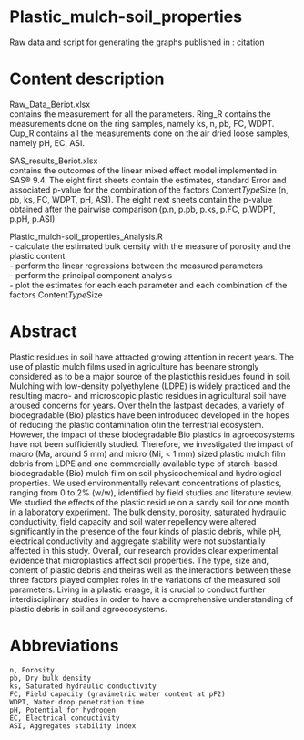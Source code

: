 # Plastic_mulch-soil_properties
  Raw data and script for generating the graphs published in : citation

# Content description
  Raw_Data_Beriot.xlsx<br />
	  contains the measurement for all the parameters. Ring_R contains the measurements done on the ring samples, namely ks, n, pb, FC, WDPT. 
	  Cup_R contains all the measurements done on the air dried loose samples, namely pH, EC, ASI.
  
  SAS_results_Beriot.xlsx<br />
    contains the outcomes of the linear mixed effect model implemented in SAS® 9.4.
	  The eight first sheets contain the estimates,	standard Error and associated p-value for the combination of the factors Content*Type*Size (n, pb, ks, FC, WDPT, pH, ASI).
	  The eight next sheets contain the p-value obtained after the pairwise comparison (p.n, p.pb, p.ks, p.FC, p.WDPT, p.pH, p.ASI)

  Plastic_mulch-soil_properties_Analysis.R <br />
	  - calculate the estimated bulk density with the measure of porosity and the plastic content<br />
	  - perform the linear regressions between the measured parameters<br />
	  - perform the principal component analysis<br />
	  - plot the estimates for each each parameter and each combination of the factors Content*Type*Size<br />

# Abstract
Plastic residues in soil have attracted growing attention in recent years. The use of plastic mulch films used in agriculture has beenare strongly considered as to be a major source of the plasticthis residues found in soil. Mulching with low-density polyethylene (LDPE) is widely practiced and the resulting macro- and microscopic plastic residues in agricultural soil have aroused concerns for years. Over theIn the lastpast decades, a variety of biodegradable (Bio) plastics have been introduced developed in the hopes of reducing the plastic contamination ofin the terrestrial ecosystem. However, the impact of these biodegradable Bio plastics in agroecosystems have not been sufficiently studied. Therefore, we investigated the impact of macro (Ma, around 5 mm) and micro (Mi, < 1 mm) sized plastic mulch film debris from LDPE and one commercially available type of starch-based biodegradable (Bio) mulch film on soil physicochemical and hydrological properties. We used environmentally relevant concentrations of plastics, ranging from 0 to 2% (w/w), identified by field studies and literature review. We studied the effects of the plastic residue on a sandy soil for one month in a laboratory experiment. The bulk density, porosity, saturated hydraulic conductivity, field capacity and soil water repellency were altered significantly in the presence of the four kinds of plastic debris, while pH, electrical conductivity and aggregate stability were not substantially affected in this study. Overall, our research provides clear experimental evidence that microplastics affect soil properties. The type, size and, content of plastic debris and theiras well as the interactions between these three factors played complex roles in the variations of the measured soil parameters. Living in a plastic eraage, it is crucial to conduct further interdisciplinary studies in order to have a comprehensive understanding of plastic debris in soil and agroecosystems.

# Abbreviations
	n, Porosity
	pb, Dry bulk density 
	ks, Saturated hydraulic conductivity
	FC, Field capacity (gravimetric water content at pF2) 
	WDPT, Water drop penetration time
	pH, Potential for hydrogen
	EC, Electrical conductivity 
	ASI, Aggregates stability index
